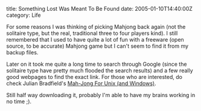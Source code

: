 title: Something Lost Was Meant To Be Found
date: 2005-01-10T14:40:00Z
category: Life

For some reasons I was thinking of picking Mahjong back again (not the solitaire type, but the real, traditional three to four players kind). I still remembered that I used to have quite a lot of fun with a freeware (open source, to be accurate) Mahjong game but I can't seem to find it from my backup files.

Later on it took me quite a long time to search through Google (since the solitaire type have pretty much flooded the search results) and a few really good webpages to find the exact link. For those who are interested, do check Julian Bradfield's [Mah-Jong For Unix (and Windows)](http://www.stevens-bradfield.com/MahJong/).

Still half way downloading it, probably I'm able to have my brains working in no time ;).
